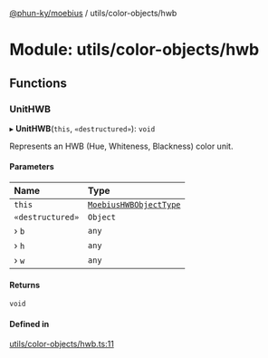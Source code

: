 [@phun-ky/moebius](../README.md) / utils/color-objects/hwb

# Module: utils/color-objects/hwb

## Functions

### UnitHWB

▸ **UnitHWB**(`this`, `«destructured»`): `void`

Represents an HWB (Hue, Whiteness, Blackness) color unit.

#### Parameters

| Name | Type |
| :------ | :------ |
| `this` | [`MoebiusHWBObjectType`](types.md#moebiushwbobjecttype) |
| `«destructured»` | `Object` |
| › `b` | `any` |
| › `h` | `any` |
| › `w` | `any` |

#### Returns

`void`

#### Defined in

[utils/color-objects/hwb.ts:11](https://github.com/phun-ky/moebius/blob/main/src/utils/color-objects/hwb.ts#L11)
